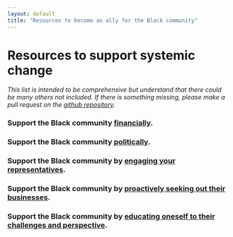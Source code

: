 ```yaml
---
layout: default
title: "Resources to become an ally for the Black community"
---
```


# Resources to support systemic change

*This list is intended to be comprehensive but understand that there could be many others not included. If there is something missing, please make a pull request on the [github repository](https://github.com/wa-hans/becoming-an-ally.github.io).*

### Support the Black community <a href="https://wa-hans.github.io/donate/">financially</a>.

### Support the Black community <a href="https://wa-hans.github.io/vote/">politically</a>.

### Support the Black community by <a href="https://wa-hans.github.io/engage/">engaging your representatives</a>.

### Support the Black community by <a href="https://wa-hans.github.io/support/">proactively seeking out their businesses</a>.
  
### Support the Black community by <a href="https://wa-hans.github.io/educate/">educating oneself to their challenges and perspective</a>.
